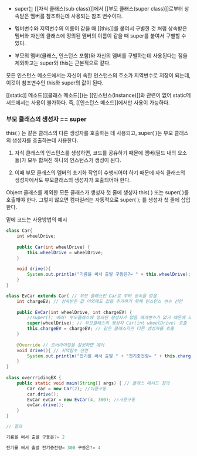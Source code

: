 - super는 [[자식 클래스(sub class)]]에서 [[부모 클래스(super class)]]로부터 상속받은 멤버를 참조하는데 사용되는 참조 변수이다.

- 멤버변수와 지역변수의 이름이 같을 때 [[this]]를 붙여서 구별한 것 처럼 상속받은 멤버와 자신의 클래스에 정의된 멤버의 이름이 같을 때 super를 붙여서 구별할 수 있다.

- 부모의 멤버(클래스, 인스턴스 포함)와 자신의 멤버를 구별하는데 사용된다는 점을 제외하고는 super와 this는 근본적으로 같다.

모든 인스턴스 메소드에서는 자신이 속한 인스턴스의 주소가 지역변수로 저장이 되는데, 이것이 참조변수인 this와 super의 값이 된다.

[[static]] 메소드([[클래스 메소드]])는 [[인스턴스(Instance)]]와 관련이 없어 static메서드에서는 사용이 불가하다.
즉, [[인스턴스 메소드]]에서만 사용이 가능하다.

### 부모 클래스의 생성자  == super

this( ) 는 같은 클래스의 다른 생성자를 호출하는 데 사용되고, super( )는 부모 클래스의 생성자를 호출하는데 사용한다.

1. 자식 클래스의 인스턴스를 생성하면, 코드를 공유하기 때문에 멤버(필드 내의 요소들)가 모두 합쳐진 하나의 인스턴스가 생성이 된다. 

2. 이때 부모 클래스의 멤버의 초기화 작업이 수행되어야 하기 때문에 자식 클래스의 생성자에서도 부모클래스의 생성자가 호출되어야 한다.

Object 클래스를 제외한 모든 클래스가 생성자 첫 줄에 생성자 this( ) 또는 super( )를 호출해야 한다. 그렇지 않으면 컴파일러는 자동적으로 super( ); 를 생성자 첫 줄에 삽입한다.

밑에 코드는 사용방법의 예시
```java
class Car{ 
	int wheelDrive;
	
	public Car(int wheelDrive) { 
		this.wheelDrive = wheelDrive; 
	} 
	
	void drive(){
		System.out.println("기름을 써서 출발 구동은?= " + this.wheelDrive); 
	} 
} 

class EvCar extends Car{ // 부모 클래스인 Car로 부터 상속을 받음
	int chargeEV; // 상속받은 값 이외에도 값을 추가하기 위해 인스턴스 변수 선언
	
	public EvCar(int wheelDrive, int chargeEV) { 
		//super(); 에러! 부모클래스에 정의된 생성자가 없음 매개변수가 없기 때문에 오류
		super(wheelDrive); // 부모클래스의 생성자 Car(int wheelDrive) 호출 
		this.chargeEV = chargeEV; // 같은 클래스지만 다른 생성자를 호출
	}
	 
	@Override // 오버라이딩을 잘못하면 에러
	void drive(){ // 지역함수 선언
		System.out.println("전기를 써서 출발 " + "전기충전량= " + this.chargeEV + " 구동은?= " + this.wheelDrive); 
	} 
} 
	
class overrridingEX { 
	public static void main(String[] args) { // 클래스 매서드 정의
		Car car = new Car(2); //이륜구동 
		car.drive(); 
		EvCar evCar = new EvCar(4, 300); //사륜구동 
		evCar.drive(); 
	} 
}

// 결과

기름을 써서 출발 구동은?= 2

전기를 써서 출발 전기충전량= 300 구동은?= 4
```
